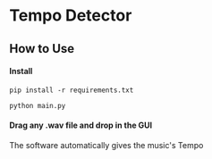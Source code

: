 # Tempo Detector 

## How to Use 

#### Install

`
pip install -r requirements.txt
`

`
python main.py
`
#### Drag any .wav file and drop in the GUI 

The software automatically gives the music's Tempo

